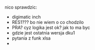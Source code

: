 



nico sprawdzic:
- digimatic inch
- RES1??? bo nie wiem o co chodzilo
- PRA? cyz logika jest ok? jak to ma byc
- gdzie jest ostatnia wersja dku1
- pytania z funk xlsa
- 
